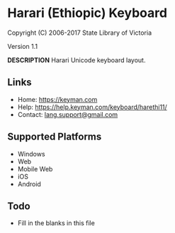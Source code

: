 Harari (Ethiopic) Keyboard
=====================

Copyright (C) 2006-2017 State Library of Victoria

Version 1.1

__DESCRIPTION__
Harari Unicode keyboard layout.

Links
-----

 * Home:     https://keyman.com
 * Help:     https://help.keyman.com/keyboard/harethi11/
 * Contact:  lang.support@gmail.com

Supported Platforms
-------------------
 * Windows
 * Web
 * Mobile Web
 * iOS
 * Android

Todo
----

  * Fill in the blanks in this file

 